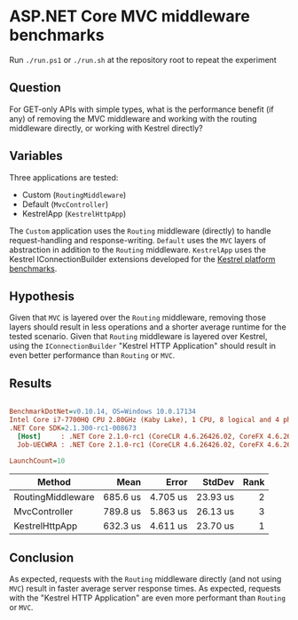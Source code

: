 # ASP.NET Core MVC middleware benchmarks

Run `./run.ps1` or `./run.sh` at the repository root to repeat the experiment

## Question

For GET-only APIs with simple types, what is the performance benefit (if any) of removing the MVC middleware and working with the routing middleware directly, or working with Kestrel directly?

## Variables

Three applications are tested:

- Custom (`RoutingMiddleware`)
- Default (`MvcController`)
- KestrelApp (`KestrelHttpApp`)

The `Custom` application uses the `Routing` middleware (directly) to handle request-handling and response-writing.
`Default` uses the `MVC` layers of abstraction in addition to the `Routing` middleware.
`KestrelApp` uses the Kestrel IConnectionBuilder extensions developed for the [Kestrel platform benchmarks](https://github.com/aspnet/KestrelHttpServer/tree/dev/benchmarkapps/PlatformBenchmarks).

## Hypothesis

Given that `MVC` is layered over the `Routing` middleware, removing those layers should result in less operations and a shorter average runtime for the tested scenario. Given that `Routing` middleware is layered over Kestrel, using the `IConnectionBuilder` "Kestrel HTTP Application" should result in even better performance than `Routing` or `MVC`.

## Results

``` ini

BenchmarkDotNet=v0.10.14, OS=Windows 10.0.17134
Intel Core i7-7700HQ CPU 2.80GHz (Kaby Lake), 1 CPU, 8 logical and 4 physical cores
.NET Core SDK=2.1.300-rc1-008673
  [Host]     : .NET Core 2.1.0-rc1 (CoreCLR 4.6.26426.02, CoreFX 4.6.26426.04), 64bit RyuJIT
  Job-UECWRA : .NET Core 2.1.0-rc1 (CoreCLR 4.6.26426.02, CoreFX 4.6.26426.04), 64bit RyuJIT

LaunchCount=10  

```
|            Method |     Mean |    Error |   StdDev | Rank |
|------------------ |---------:|---------:|---------:|-----:|
| RoutingMiddleware | 685.6 us | 4.705 us | 23.93 us |    2 |
|     MvcController | 789.8 us | 5.863 us | 26.13 us |    3 |
|    KestrelHttpApp | 632.3 us | 4.611 us | 23.70 us |    1 |

## Conclusion

As expected, requests with the `Routing` middleware directly (and not using `MVC`) result in faster average server response times.
As expected, requests with the "Kestrel HTTP Application" are even more performant than `Routing` or `MVC`.

